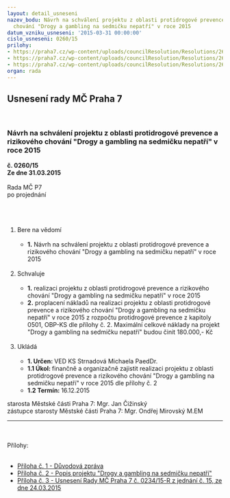 ```yaml
---
layout: detail_usneseni
nazev_bodu: Návrh na schválení projektu z oblasti protidrogové prevence a rizikového
  chování "Drogy a gambling na sedmičku nepatří" v roce 2015
datum_vzniku_usneseni: '2015-03-31 00:00:00'
cislo_usneseni: 0260/15
prilohy:
- https://praha7.cz/wp-content/uploads/councilResolution/Resolutions/26588/260_15_pril1.doc
- https://praha7.cz/wp-content/uploads/councilResolution/Resolutions/26588/17-15-nov%c3%bd_projekt.doc
- https://praha7.cz/wp-content/uploads/councilResolution/Resolutions/26588/17-15-bridge.doc
organ: rada
---
```

<div id="ucUsn_pList" class="usn">
	<span><h2>Usnesení rady MČ Praha 7 </h2>
<br></span><div class="standBody">
<span><h3>Návrh na schválení projektu z oblasti protidrogové prevence a rizikového chování "Drogy a gambling na sedmičku nepatří" v roce 2015</h3></span><div class="center">
		<strong>č. 0260/15</strong><br>
	</div>
<div class="center">
		<strong>Ze dne 31.03.2015</strong><br><br>
	</div>Rada MČ P7<br>po projednání<br><br><br><ol>
<br><li>Bere na vědomí<br><ul>
<br><li>
<strong>1.</strong> Návrh na schválení projektu z oblasti protidrogové prevence a rizikového chování "Drogy a gambling na sedmičku nepatří" v roce 2015</li>
</ul>
<br>
</li>
<li>Schvaluje<br><ul>
<br><li>
<strong>1.</strong> realizaci projektu z oblasti protidrogové prevence a rizikového chování "Drogy a gambling na sedmičku nepatří" v roce 2015<br>
</li>
<li>
<strong>2.</strong> proplacení nákladů na realizaci projektu z oblasti protidrogové prevence a rizikového chování "Drogy a gambling na sedmičku nepatří" v roce 2015 z rozpočtu protidrogové prevence z kapitoly 0501, OBP-KS dle přílohy č. 2. Maximální celkové náklady na projekt "Drogy a gambling na sedmičku nepatří" budou činit 180.000,- Kč </li>
</ul>
<br>
</li>
<li>Ukládá<br><ul>
<br><li>
<strong>1. Určen: </strong>VED KS Strnadová Michaela PaedDr.<br>
</li>
<li>
<strong>1.1 Úkol: </strong>finančně a organizačně zajistit realizaci projektu z oblasti protidrogové prevence a rizikového chování "Drogy a gambling na sedmičku nepatří" v roce 2015 dle přílohy č. 2<br>
</li>
<li>
<strong>1.2 Termín: </strong>16.12.2015</li>
</ul>
</li>
</ol>starosta Městské části Praha 7: Mgr. Jan Čižinský<br>zástupce starosty Městské části Praha 7: Mgr. Ondřej Mirovský M.EM <br><hr>
<br><br>Přílohy: <br><ul>
<br><li>
<a href="/zdroj.aspx?typ=4&amp;Id=61728&amp;sh=1912134197" target="_blank" title="Odkaz na soubor - 26 kB - nové okno">Příloha č. 1 - Důvodová zpráva</a> <br>
</li>
<li>
<a href="/zdroj.aspx?typ=4&amp;id=61653&amp;sh=-599960683" target="_blank" title="Odkaz na soubor - 187 kB - nové okno">Příloha č. 2 - Popis projektu "Drogy a gambling na sedmičku nepatří"</a> <br>
</li>
<li>
<a href="/zdroj.aspx?typ=4&amp;id=61654&amp;sh=-600705355" target="_blank" title="Odkaz na soubor - 34 kB - nové okno">Příloha č. 3 - Usnesení Rady MČ Praha 7 č. 0234/15-R z jednání č. 15, ze dne 24.03.2015</a> </li>
</ul>
</div>
</div>